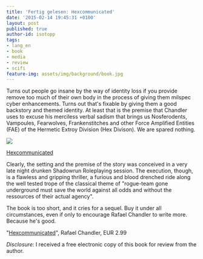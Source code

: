 ```yaml
---
title: 'Fertig gelesen: Hexcommunicated'
date: '2015-02-14 19:45:31 +0100'
layout: post
published: true
author-id: isotopp
tags:
- lang_en
- book
- media
- review
- scifi
feature-img: assets/img/background/book.jpg
---
```

Turns out people go insane by the way of identity loss if you provide remove too much of their own body in the process of giving them milspec cyber enhancements. Turns out that's fixable by giving them a good backstory and themed identity. At least that is the premise that Chandler uses to excuse his merciless verbal sadism that brings us Nosferodents, Vampoules, Fearwolves, Frankenstitches and other Force Amplified Entities (FAE) of the Hermetic Extroy Division (Hex Divison). We are spared nothing.

[![](/uploads/2015/02/hexcommunicated.jpg)](https://www.amazon.de/Hexcommunicated-Agent-Tepes-Book-English-ebook/dp/B008IVFRCE)

[Hexcommunicated](https://www.amazon.de/Hexcommunicated-Agent-Tepes-Book-English-ebook/dp/B008IVFRCE)

Clearly, the setting and the premise of the story was conceived in a very late night drunken Shadowrun Roleplaying session. The execution, though, is a flawless and gripping thriller, a furious and blood drenched ride along the well tested trope of the classical theme of "rogue-team gone underground must save the world against all odds and without the ressources of their actual agency".

The book is too short, and it cries for a sequel. Buy it under all circumstances, even if only to encourage Rafael Chandler to write more. Because he's good.

"[Hexcommunicated](https://www.amazon.de/Hexcommunicated-Agent-Tepes-Book-English-ebook/dp/B008IVFRCE)", Rafael Chandler, EUR 2.99

_Disclosure:_ I received a free electronic copy of this book for review from the author.
